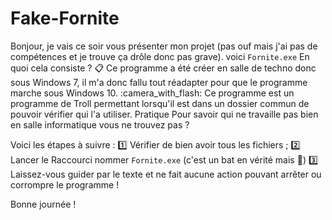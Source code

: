 # Fake-Fornite
Bonjour, je vais ce soir vous présenter mon projet (pas ouf mais j'ai pas de compétences et je trouve ça drôle donc pas grave). voici ```Fornite.exe``` En quoi cela consiste ?
:clipboard: Ce programme a été créer en salle de techno donc sous Windows 7, il m'a donc fallu tout réadapter pour que le programme marche sous Windows 10.
:camera_with_flash: Ce programme est un programme de Troll permettant lorsqu'il est dans un  dossier commun de pouvoir vérifier qui l'a utiliser. Pratique Pour savoir qui ne travaille pas bien en salle informatique vous ne trouvez pas ?

Voici les étapes à suivre :
:one: Vérifier de bien avoir tous les fichiers ;
:two: Lancer le Raccourci nommer ``Fornite.exe`` (c'est un bat en vérité mais :shushing_face:)
:three: Laissez-vous guider par le texte et ne fait aucune action pouvant arrêter ou corrompre le programme !

Bonne journée !
